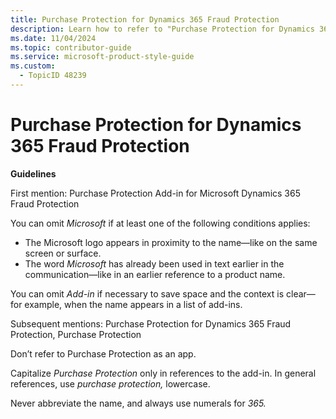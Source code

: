 ```yaml
---
title: Purchase Protection for Dynamics 365 Fraud Protection
description: Learn how to refer to "Purchase Protection for Dynamics 365 Fraud Protection" in your content.
ms.date: 11/04/2024
ms.topic: contributor-guide
ms.service: microsoft-product-style-guide
ms.custom:
  - TopicID 48239
---
```



# Purchase Protection for Dynamics 365 Fraud Protection

**Guidelines**

First mention: Purchase Protection Add-in for Microsoft Dynamics 365 Fraud Protection

You can omit *Microsoft* if at least one of the following conditions applies:

- The Microsoft logo appears in proximity to the name—like on the same screen or surface.
- The word *Microsoft* has already been used in text earlier in the communication—like in an earlier reference to a product name.

You can omit *Add-in* if necessary to save space and the context is clear—for example, when the name appears in a list of add-ins.

Subsequent mentions: Purchase Protection for Dynamics 365 Fraud Protection, Purchase Protection

Don’t refer to Purchase Protection as an app.

Capitalize *Purchase Protection* only in references to the add-in. In general references, use *purchase protection,* lowercase.

Never abbreviate the name, and always use numerals for *365.*

